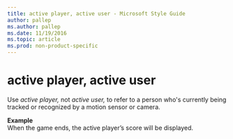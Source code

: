 ```yaml
---
title: active player, active user - Microsoft Style Guide
author: pallep
ms.author: pallep
ms.date: 11/19/2016
ms.topic: article
ms.prod: non-product-specific
---
```


# active player, active user

Use *active player,* not *active user,* to refer to a person who's currently being tracked or recognized by a motion sensor or camera.

**Example**  
When the game ends, the active player’s score will be displayed.
